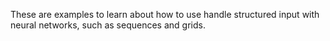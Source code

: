 These are examples to learn about how to use handle structured input with neural networks, such as sequences and grids.
